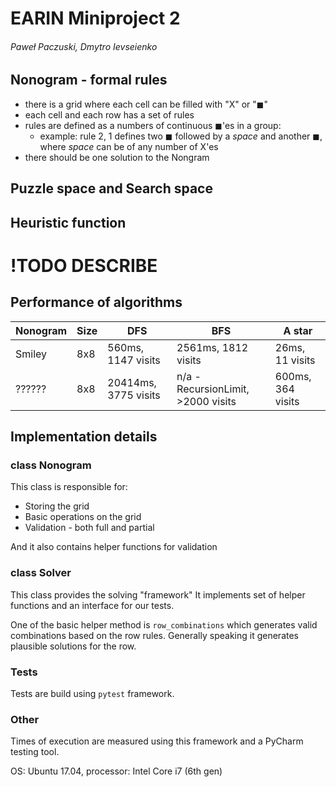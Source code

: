 # EARIN Miniproject 2
###### Paweł Paczuski, Dmytro Ievseienko


## Nonogram - formal rules
* there is a grid where each cell can be filled with "X" or "◼"
* each cell and each row has a set of rules
* rules are defined as a numbers of continuous ◼'es in a group:
    * example: rule 2, 1 defines two ◼ followed by a _space_ and another ◼, where _space_ can be of any number of X'es
* there should be one solution to the Nongram

## Puzzle space and Search space

## Heuristic function

# !TODO DESCRIBE

## Performance of algorithms

| Nonogram | Size |         DFS        |        BFS          |      A star     |
| -------- | ---- | ------------------ | ------------------- | --------------- |
| Smiley   |  8x8 | 560ms, 1147 visits | 2561ms, 1812 visits | 26ms, 11 visits |
| ??????   |  8x8 | 20414ms, 3775 visits | n/a - RecursionLimit, >2000 visits | 600ms, 364 visits |




## Implementation details

### class Nonogram

This class is responsible for:
* Storing the grid
* Basic operations on the grid
* Validation - both full and partial

And it also contains helper functions for validation

### class Solver

This class provides the solving "framework"
It implements set of helper functions and an interface for our tests.

One of the basic helper method is `row_combinations` which generates valid combinations based on the row rules.
Generally speaking it generates plausible solutions for the row.

### Tests

Tests are build using `pytest` framework.


### Other
Times of execution are measured using this framework and a PyCharm testing tool.

OS: Ubuntu 17.04, processor: Intel Core i7 (6th gen)
